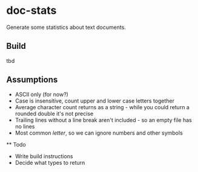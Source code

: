 # doc-stats
Generate some statistics about text documents.

## Build
tbd

## Assumptions

* ASCII only (for now?)
* Case is insensitive, count upper and lower case letters together
* Average character count returns as a string - while you could return a rounded double it's not precise
* Trailing lines without a line break aren't included - so an empty file has no lines
* Most common *letter*, so we can ignore numbers and other symbols

** Todo

* Write build instructions
* Decide what types to return
